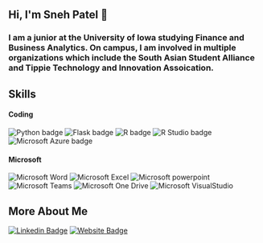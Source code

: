 ## Hi, I'm Sneh Patel 👋

### I am a junior at the University of Iowa studying Finance and Business Analytics. On campus, I am involved in multiple organizations which include the South Asian Student Alliance and Tippie Technology and Innovation Assoication. 

## Skills

#### Coding
![Python badge](https://img.shields.io/static/v1?message=Python&logo=Python&labelColor=3776AB&color=3776AB&logoColor=white&label=%20&style=for-the-badge) 
![Flask badge](https://img.shields.io/static/v1?message=Flask&logo=Flask&logoColor=000&label&style=for-the-badge&color=eee) 
![R badge](https://img.shields.io/static/v1?message=R%20programming&logo=R&logoColor=3776AB&label&style=for-the-badge&color=eee) 
![R Studio badge](https://img.shields.io/static/v1?message=R%20Studio&logo=RStudio&labelColor=75AADB&color=75AADB&logoColor=white&label=%20&style=for-the-badge) 
![Microsoft Azure badge](https://img.shields.io/static/v1?message=Azure&logo=Microsoft%20Azure&labelColor=0078D4&color=0078D4&logoColor=white&label=%20&style=for-the-badge)

#### Microsoft
![Microsoft Word](https://img.shields.io/badge/-Microsoft%20Word-164ead?style=flat&logo=microsoft%20word)
![Microsoft Excel](https://img.shields.io/badge/-Microsoft%20Excel-026f39?style=flat&logo=microsoft%20excel)
![Microsoft powerpoint](https://img.shields.io/badge/-Microsoft%20PowerPoint-b9361a?style=flat&logo=microsoft%20powerpoint)
![Microsoft Teams](https://img.shields.io/badge/-Microsoft%20Teams-6264A7?style=flat&logo=Microsoft%20Teams&logoColor=white)
![Microsoft One Drive](https://img.shields.io/badge/-Microsoft%20OneDrive-0078D4?style=flat&logo=Microsoft%20OneDrive&logoColor=white)
![Microsoft VisualStudio](https://img.shields.io/badge/-Visual%20Studio-5C2D91?style=flat&logo=Visual%20Studio&logoColor=white)

## More About Me

[![Linkedin Badge](https://img.shields.io/badge/-LinkedIn-0e76a8?style=flat-square&logo=Linkedin&logoColor=white)](www.linkedin.com/in/sneh-patel32) 
[![Website Badge](https://img.shields.io/badge/Website-3b5998?style=flat-square&logo=google-chrome&logoColor=white)](https://www.snehpatel03.com/)


<!--
**SnehPat21/SnehPat21** is a ✨ _special_ ✨ repository because its `README.md` (this file) appears on your GitHub profile.

Here are some ideas to get you started:

- 🔭 I’m currently working on ...
- 🌱 I’m currently learning ...
- 👯 I’m looking to collaborate on ...
- 🤔 I’m looking for help with ...
- 💬 Ask me about ...
- 📫 How to reach me: ...
- 😄 Pronouns: ...
- ⚡ Fun fact: ...
-->

